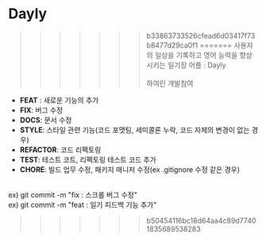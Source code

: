 # Dayly
>>>>>>> b33863733526cfead6d03417f73b8477d29ca0f1
=======
사용자의 일상을 기록하고 영어 능력을 향상시키는 일기장 어플 : Dayly <br><br>
하여린 개발참여
- **FEAT** : 새로운 기능의 추가<br>
- **FIX**: 버그 수정<br>
- **DOCS**: 문서 수정<br>
- **STYLE**: 스타일 관련 기능(코드 포맷팅, 세미콜론 누락, 코드 자체의 변경이 없는 경우)<br>
- **REFACTOR**: 코드 리펙토링<br>
- **TEST**: 테스트 코트, 리펙토링 테스트 코드 추가<br>
- **CHORE**: 빌드 업무 수정, 패키지 매니저 수정(ex .gitignore 수정 같은 경우)<br><br>

ex) git commit -m "fix : 스크롤 버그 수정"<br>
ex) git commit -m "feat : 일기 피드백 기능 추가"
>>>>>>> b50454116bc18d64aa4c89d77401835689538283
